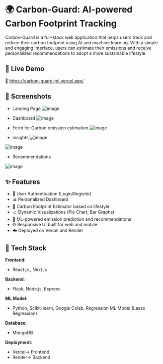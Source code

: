 # 🌍 Carbon-Guard: AI-powered Carbon Footprint Tracking

Carbon-Guard is a full-stack web application that helps users track and reduce their carbon footprint using AI and machine learning. With a simple and engaging interface, users can estimate their emissions and receive personalized recommendations to adopt a more sustainable lifestyle.

## 🚀 Live Demo

🔗 https://carbon-guard-ml.vercel.app/

## 📸 Screenshots
- Landing Page
![image](https://github.com/user-attachments/assets/e24c7162-6ab9-4b39-8d87-06fdee1bf6f8)

- Dashboard
![image](https://github.com/user-attachments/assets/d6ab7715-66f7-4b78-a51b-01ac05306e7d)

- Form for Carbon emission estimation
![image](https://github.com/user-attachments/assets/64d7077d-b629-422b-a907-91aa758c034c)

- Insights 
![image](https://github.com/user-attachments/assets/0a04ba9f-abd9-47c0-a3aa-65e33e9fb980)

![image](https://github.com/user-attachments/assets/e11dcfd4-6ba3-4422-8453-8909fab3e12c)

- Recommendations 

![image](https://github.com/user-attachments/assets/d42206d6-ad7b-47ef-9c2d-20cd7658b5a6)



## ✨ Features

- 🔐 User Authentication (Login/Register)
- 📊 Personalized Dashboard
- 🧮 Carbon Footprint Estimator based on lifestyle
- 📈 Dynamic Visualizations (Pie Chart, Bar Graphs)
- 🤖 ML-powered emission prediction and recommendations
- 🌐 Responsive UI built for web and mobile
- ☁️ Deployed on Vercel and Render

## 🧠 Tech Stack

**Frontend**:
- React.js , Next.js

**Backend**:
- Flask, Node.js, Express

**ML Model**:
- Python, Scikit-learn, Google Colab,  Regression ML Model (Lasso Regression)

**Database**:
- MongoDB

**Deployment**:
- Vercel-> Frontend
- Render-> Backend



